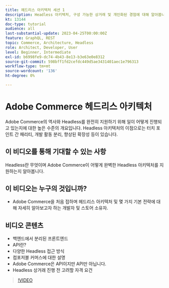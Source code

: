 ```yaml
---
title: 헤드리스 아키텍처 세션 1
description: Headless 아키텍처, 구성 가능한 상거래 및 개인화된 경험에 대해 알아봅니다
kt: 13144
doc-type: tutorial
audience: all
last-substantial-update: 2023-04-25T00:00:00Z
feature: GraphQL, REST
topic: Commerce, Architecture, Headless
role: Architect, Developer, User
level: Beginner, Intermediate
exl-id: b6998fe9-dc74-4b43-8e13-b3e63e0e8312
source-git-commit: 598bff1fd2cefdc449d5ae3431401aec1e796313
workflow-type: tm+mt
source-wordcount: '136'
ht-degree: 0%

---
```


# Adobe Commerce 헤드리스 아키텍처

Adobe Commerce의 역사와 Headless를 완전히 지원하기 위해 일이 어떻게 진행되고 있는지에 대한 높은 수준의 개요입니다.  Headless 아키텍처의 이점으로는 터치 포인트 간 패리티, 개발 활동 분리, 향상된 확장성 등이 있습니다.

## 이 비디오를 통해 기대할 수 있는 사항

Headless란 무엇이며 Adobe Commerce이 어떻게 완벽한 Headless 아키텍처를 지원하는지 알아봅니다.

## 이 비디오는 누구의 것입니까?

* Adobe Commerce을 처음 접하며 헤드리스 아키텍처 및 몇 가지 기본 전략에 대해 자세히 알아보고자 하는 개발자 및 스토어 소유자.

## 비디오 콘텐츠

* 백엔드에서 분리된 프론트엔드
* API란?
* 다양한 Headless 접근 방식
* 컴포저블 커머스에 대한 설명
* Adobe Commerce은 API이지만 API만 아닙니다.
* Headless 상거래 진행 전 고려할 자격 요건

>[!VIDEO](https://video.tv.adobe.com/v/3418862?learn=on)
